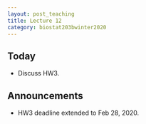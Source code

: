 ```yaml
---
layout: post_teaching
title: Lecture 12
category: biostat203bwinter2020
---
```


## Today

- Discuss HW3.

## Announcements

- HW3 deadline extended to Feb 28, 2020. 